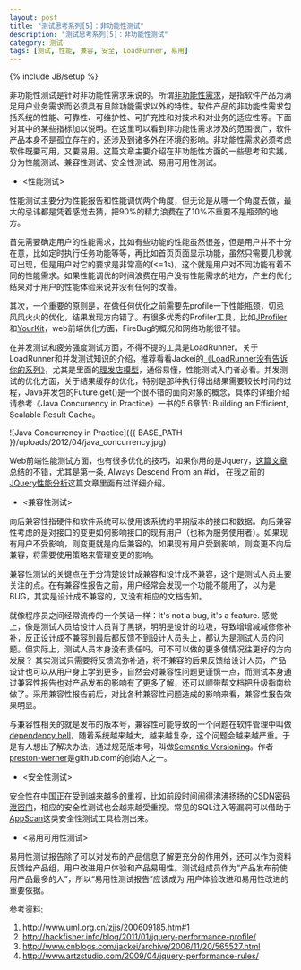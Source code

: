 ```yaml
---
layout: post
title: "测试思考系列[5]：非功能性测试"
description: "测试思考系列[5]：非功能性测试"
category: 测试
tags: [测试, 性能, 兼容, 安全, LoadRunner, 易用]
---
```

{% include JB/setup %}

非功能性测试是针对非功能性需求来说的。所谓[非功能性需求](http://www.51testing.com/html/90/n-79290.html)，是指软件产品为满足用户业务需求而必须具有且除功能需求以外的特性。软件产品的非功能性需求包括系统的性能、可靠性、可维护性、可扩充性和对技术和对业务的适应性等。下面对其中的某些指标加以说明。在这里可以看到非功能性需求涉及的范围很广，软件产品本身不是孤立存在的，还涉及到诸多外在环境的影响。非功能性需求必须考虑软件既要可用，又要易用。这篇文章主要介绍在非功能性方面的一些思考和实践，分为性能测试、兼容性测试、安全性测试、易用可用性测试。

- <性能测试>

性能测试主要分为性能报告和性能调优两个角度，但无论是从哪一个角度去做，最大的忌讳都是凭着感觉去猜，把90%的精力浪费在了10%不重要不是瓶颈的地方。

首先需要确定用户的性能需求，比如有些功能的性能虽然很差，但是用户并不十分在意，比如定时执行任务功能等等，再比如首页页面显示功能，虽然只需要几秒就可出现，但是用户对它的要求是非常高的(<=1s)，这个就是用户对不同功能有着不同的性能需求。如果性能调优的时间浪费在用户没有性能需求的地方，产生的优化结果对于用户的性能体验来说并没有任何的改善。

其次，一个重要的原则是，在做任何优化之前需要先profile一下性能瓶颈，切忌风风火火的优化，结果发现方向错了。有很多优秀的Profiler工具，比如[JProfiler](http://www.ej-technologies.com/products/jprofiler/overview.html)和[YourKit](http://www.yourkit.com/)，web前端优化方面，FireBug的概况和网络功能很不错。

在并发测试和疲劳强度测试方面，不得不提的工具是LoadRunner。关于LoadRunner和并发测试知识的介绍，推荐看看Jackei的[《LoadRunner没有告诉你的系列》](http://www.cnblogs.com/jackei/archive/2006/11/11/557972.html)，尤其是里面的[理发店模型](http://www.cnblogs.com/jackei/archive/2006/11/20/565527.html)，通俗易懂，性能测试入门者必看。并发测试的优化方面，关于结果缓存的优化，特别是那种执行得出结果需要较长时间的过程，Java并发包的Future.get()是一个很不错的面向对象的概念，具体的详细介绍请参考《Java Concurrency in Practice》一书的5.6章节: Building an Efficient, Scalable Result Cache。

![Java Concurrency in Practice]({{ BASE_PATH }}/uploads/2012/04/java_concurrency.jpg)

Web前端性能测试方面，也有很多优化的技巧，如果你用的是Jquery，[这篇文章](http://www.artzstudio.com/2009/04/jquery-performance-rules/)总结的不错，尤其是第一条, Always Descend From an #id， 在我之前的[JQuery性能分析](http://hackfisher.info/blog/2011/01/jquery-performance-profile/)这篇文章里面有过详细介绍。

- <兼容性测试>

向后兼容性指硬件和软件系统可以使用该系统的早期版本的接口和数据。向后兼容性考虑的是对接口的变更如何影响接口的现有用户（也称为服务使用者）。如果现有用户不受影响，则变更就是向后兼容的。如果现有用户受到影响，则变更不向后兼容，将需要使用策略来管理变更的影响。

兼容性测试的关键点在于分清楚设计成兼容和设计成不兼容，这个是测试人员主要关注的点。在有兼容性报告之前，用户经常会发现一个功能不能用了，以为是BUG，其实是设计成不兼容的，又没有相应的文档告知。

就像程序员之间经常流传的一个笑话一样：It's not a bug, it's a feature. 感觉上，像是测试人员给设计人员背了黑锅，明明是设计的垃圾，导致增增减减修修补补，反正设计成不兼容到最后都反馈不到设计人员头上，都认为是测试人员的问题。但实际上，测试人员本身没有责任吗，可不可以做的更多使情况往更好的方向发展？ 其实测试只需要将反馈流弥补通，将不兼容的后果反馈给设计人员，产品设计也可以从用户身上学到更多，自然会对兼容性问题更谨慎一点，而测试本身通过兼容性报告也对产品发布的影响有了更多了解，还可以顺带帮文档把升级指南给做了。采用兼容性报告前后，对比各种兼容性问题造成的影响来看，兼容性报告效果明显。

与兼容性相关的就是发布的版本号，兼容性可能导致的一个问题在软件管理中叫做[dependency hell](http://en.wikipedia.org/wiki/Dependency_hell)，随着系统越来越大，越来越复杂，这个问题会越来越严重。于是有人想出了解决办法，通过规范版本号，叫做[Semantic Versioning](http://semver.org/)。作者[preston-werner](http://tom.preston-werner.com/)是github.com的创始人之一。

- <安全性测试>

安全性在中国正在受到越来越多的重视，比如前段时间闹得沸沸扬扬的[CSDN密码泄密门](http://article.pchome.net/content-1481119.html)，相应的安全性测试也会越来越受重视。常见的SQL注入等漏洞可以借助于[AppScan](http://www-01.ibm.com/software/awdtools/appscan/)这类安全性测试工具检测出来。

- <易用可用性测试>

易用性测试报告除了可以对发布的产品信息了解更充分的作用外，还可以作为资料反馈给产品组，用户改进用户体验和产品易用性。测试组成员作为“产品发布前使用产品最多的人”，所以“易用性测试报告”应该成为 用户体验改进和易用性改进的重要依据。

参考资料:

1. <http://www.uml.org.cn/zjjs/200609185.htm#1>
2. <http://hackfisher.info/blog/2011/01/jquery-performance-profile/>
3. <http://www.cnblogs.com/jackei/archive/2006/11/20/565527.html>
4. <http://www.artzstudio.com/2009/04/jquery-performance-rules/>